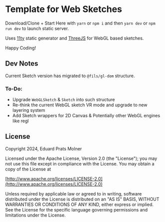 # Template for Web Sketches

Download/Clone + Start Here with `yarn` or `npm i` and then `yarn dev` or `npm run dev` to launch static server.

Uses [11ty](https://www.11ty.dev/) static generator and [ThreeJS](https://threejs.org/) for WebGL based sketches.

Happy Coding!

## Dev Notes
Current Sketch version has migrated to `@fils/gl-dom` structure.

### To-Do:
* Upgrade `WebGLSketch` & `Sketch` into such structure
* Re-think the current WebGL sketch VR mode and upgrade to new layering system
* Add Sketch wrappers for 2D Canvas & Potentially other WebGL engines like regl

## License

Copyright 2024, Eduard Prats Molner

Licensed under the Apache License, Version 2.0 (the "License");
you may not use this file except in compliance with the License.
You may obtain a copy of the License at

[http://www.apache.org/licenses/LICENSE-2.0](http://www.apache.org/licenses/LICENSE-2.0)

Unless required by applicable law or agreed to in writing, software
distributed under the License is distributed on an "AS IS" BASIS,
WITHOUT WARRANTIES OR CONDITIONS OF ANY KIND, either express or implied.
See the License for the specific language governing permissions and
limitations under the License.